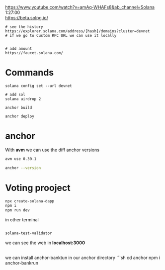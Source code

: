 https://www.youtube.com/watch?v=amAq-WHAFs8&ab_channel=Solana <br />
1:27:00 <br />
https://beta.solpg.io/

```
# see the history
https://explorer.solana.com/address/[hash]/domains?cluster=devnet
# if we go to Custom RPC URL we can use it locally


# add amount
https://faucet.solana.com/
```


# Commands

```
solana config set --url devnet

# add sol
solana airdrop 2

anchor build

anchor deploy

```

# anchor

With **avm** we can use the diff anchor versions
```sh
avm use 0.30.1

anchor --version
```

# Voting prooject

```sh
npx create-solana-dapp
npm i
npm run dev
```

in other terminal
```sh

solana-test-validator

```
we can see the web in **localhost:3000**

<br />
we can install anchor-banktun in our anchor directory
```sh
cd anchor
npm i anchor-bankrun

```